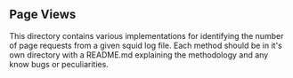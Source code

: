 ## Page Views

This directory contains various implementations for identifying the number of page requests from a given squid log file.
Each method should be in it's own directory with a README.md explaining the methodology and any know bugs or peculiarities. 
